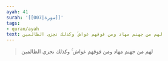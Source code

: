 ```yaml
---
ayah: 41
surah: '[[007|سورة]]'
tags:
- quran/ayah
text: لهم من جهنم مهاد ومن فوقهم غواش ۚ وكذلك نجزي الظالمين
---
```

> لهم من جهنم مهاد ومن فوقهم غواش ۚ وكذلك نجزي الظالمين
